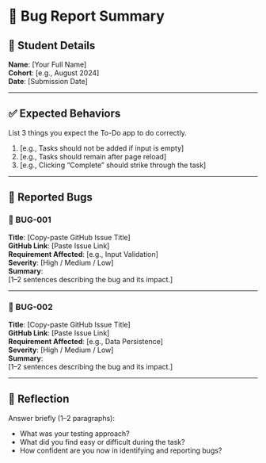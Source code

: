 # 🐞 Bug Report Summary

## 🧾 Student Details  
**Name**: [Your Full Name]  
**Cohort**: [e.g., August 2024]  
**Date**: [Submission Date]

---

## ✅ Expected Behaviors  
List 3 things you expect the To-Do app to do correctly.

1. [e.g., Tasks should not be added if input is empty]  
2. [e.g., Tasks should remain after page reload]  
3. [e.g., Clicking “Complete” should strike through the task]

---

## 🐛 Reported Bugs  

### 🐞 BUG-001  
**Title**: [Copy-paste GitHub Issue Title]  
**GitHub Link**: [Paste Issue Link]  
**Requirement Affected**: [e.g., Input Validation]  
**Severity**: [High / Medium / Low]  
**Summary**:  
[1–2 sentences describing the bug and its impact.]

---

### 🐞 BUG-002  
**Title**: [Copy-paste GitHub Issue Title]  
**GitHub Link**: [Paste Issue Link]  
**Requirement Affected**: [e.g., Data Persistence]  
**Severity**: [High / Medium / Low]  
**Summary**:  
[1–2 sentences describing the bug and its impact.]

---

## 💭 Reflection  

Answer briefly (1–2 paragraphs):

- What was your testing approach?  
- What did you find easy or difficult during the task?  
- How confident are you now in identifying and reporting bugs?

